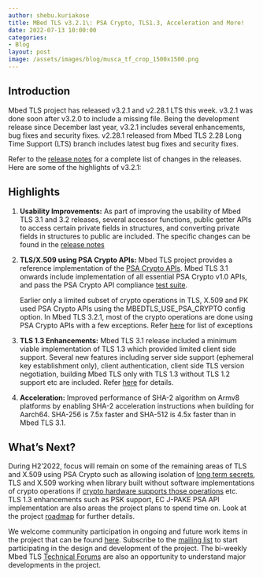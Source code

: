 ```yaml
---
author: shebu.kuriakose
title: MBed TLS v3.2.1\: PSA Crypto, TLS1.3, Acceleration and More! 
date: 2022-07-13 10:00:00
categories:
- Blog
layout: post
image: /assets/images/blog/musca_tf_crop_1500x1500.png
---
```


Introduction
------------

Mbed TLS project has released v3.2.1 and v2.28.1 LTS this week. v3.2.1 was done soon after v3.2.0 to include a missing file. Being the development release since December last year, v3.2.1 includes several enhancements, bug fixes and security fixes. v2.28.1 released from Mbed TLS 2.28 Long Time Support (LTS) branch includes latest bug fixes and security fixes.

Refer to the [release notes](https://github.com/Mbed-TLS/mbedtls/releases) for a complete list of changes in the releases. Here are some of the highlights of v3.2.1:

Highlights 
----------

1. **Usability Improvements:** As part of improving the usability of Mbed TLS 3.1 and 3.2 releases, several accessor functions, public getter APIs to access certain private fields in structures, and converting private fields in structures to public are included. The specific changes can be found in the [release notes](https://github.com/Mbed-TLS/mbedtls/releases) 

2. **TLS/X.509 using PSA Crypto APIs:** Mbed TLS project provides a reference implementation of the [PSA Crypto APIs](https://developer.arm.com/documentation/ihi0086/latest/). Mbed TLS 3.1 onwards include implementation of all essential PSA Crypto v1.0 APIs, and pass the PSA Crypto API compliance [test suite](https://github.com/ARM-software/psa-arch-tests).

     Earlier only a limited subset of crypto operations in TLS, X.509 and PK used PSA Crypto APIs using the MBEDTLS_USE_PSA_CRYPTO config option. In Mbed TLS 3.2.1, most of the crypto operations are done using PSA Crypto APIs with a few exceptions. Refer [here](https://github.com/Mbed-TLS/mbedtls/blob/development/docs/use-psa-crypto.md) for list of exceptions

3. **TLS 1.3 Enhancements:** Mbed TLS 3.1 release included a minimum viable implementation of TLS 1.3 which provided limited client side support. Several new features including server side support (ephemeral key establishment only), client authentication, client side TLS version negotiation, building Mbed TLS only with TLS 1.3 without TLS 1.2 support etc are included. Refer [here](https://github.com/Mbed-TLS/mbedtls/blob/development/docs/architecture/tls13-support.md) for details.
    
4. **Acceleration:** Improved performance of SHA-2 algorithm on Armv8 platforms by enabling SHA-2 acceleration instructions when building for Aarch64. SHA-256 is 7.5x faster and SHA-512 is 4.5x faster than in Mbed TLS 3.1.

What’s Next?
-----------
During H2’2022, focus will remain on some of the remaining areas of TLS and X.509 using PSA Crypto such as allowing isolation of [long term secrets](https://github.com/orgs/Mbed-TLS/projects/1#column-18338322), TLS and X.509 working when library built without software implementations of crypto operations if [crypto hardware supports those operations](https://github.com/orgs/Mbed-TLS/projects/1#column-18883163) etc. TLS 1.3 enhancements such as PSK support, EC J-PAKE PSA API implementation are also areas the project plans to spend time on. Look at the project [roadmap](https://developer.trustedfirmware.org/w/mbed-tls/roadmap/) for further details.

We welcome community participation in ongoing and future work items in the project that can be found [here](https://github.com/orgs/Mbed-TLS/projects/1). Subscribe to the [mailing list](https://lists.trustedfirmware.org/mailman3/lists/mbed-tls.lists.trustedfirmware.org/) to start participating in the design and development of the project. The bi-weekly Mbed TLS [Technical Forums](https://www.trustedfirmware.org/meetings/mbed-tls-technical-forum/) are also an opportunity to understand major developments in the project.
